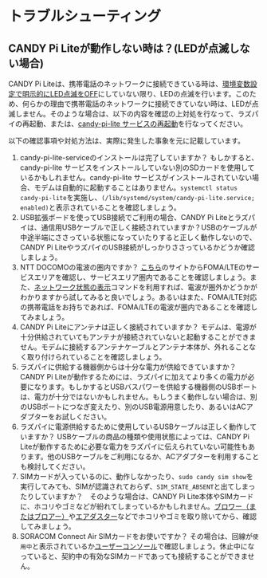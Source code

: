 # トラブルシューティング

## CANDY Pi Liteが動作しない時は？(LEDが点滅しない場合)

CANDY Pi Liteは、携帯電話のネットワークに接続できている時は、[環境変数設定で明示的にLED点滅をOFF](/configuration/env.md)にしていない限り、LEDの点滅を行います。このため、何らかの理由で携帯電話のネットワークに接続できていない時は、LEDが点滅しません。そのような場合は、以下の内容を確認の上対処を行なって、ラズパイの再起動、または、[candy-pi-lite サービスの再起動](/service/restart.md)を行なってください。

以下の確認事項や対処方法は、実際に発生した事象を元に記載しています。

1. candy-pi-lite-serviceのインストールは完了していますか？ もしかすると、candy-pi-lite サービスをインストールしていない別のSDカードを使用しているかもしれません。candy-pi-lite サービスがインストールされていない場合、モデムは自動的に起動することはありません。`systemctl status candy-pi-lite`を実施し、`(/lib/systemd/system/candy-pi-lite.service; enabled)`と表示されていることを確認しましょう。
1. USB拡張ボードを使ってUSB接続でご利用の場合、CANDY Pi Liteとラズパイは、通信用USBケーブルで正しく接続されていますか？USBのケーブルが中途半端にささっている状態になっていたりすると正しく動作しないので、CANDY Pi LiteやラズパイのUSB接続がしっかりささっているかどうか確認しましょう。
1. NTT DOCOMOの電波の圏内ですか？ [こちら](https://www.nttdocomo.co.jp/support/area/)のサイトからFOMA/LTEのサービスエリアを確認し、サービスエリア圏内であることを確認しましょう。また、[ネットワーク状態の表示](ネットワーク状態の表示.md)コマンドを利用すれば、電波が圏外かどうかがわかりますから試してみると良いでしょう。あるいはまた、FOMA/LTE対応の携帯電話をお持ちであれば、FOMA/LTEの電波が圏内であることを確認してみましょう。
1. CANDY Pi Liteにアンテナは正しく接続されていますか？ モデムは、電源が十分供給されていてもアンテナが接続されていないと起動することができません。モデムに接続するアンテナケーブルとアンテナ本体が、外れることなく取り付けられていることを確認しましょう。
1. ラズパイに供給する機器側からは十分な電力が供給できていますか？ CANDY Pi Liteが動作するためには、ラズパイに加えてより多くの電力が必要になります。もしかするとUSBバスパワーを供給する機器側のUSBポートは、電力が十分ではないかもしれません。もしうまく動作しない場合は、別のUSBポートにつなぎ変えたり、別のUSB電源用意したり、あるいはACアダプターをお試しください。
1. ラズパイに電源供給するために使用しているUSBケーブルは正しく動作していますか？ USBケーブルの商品の種類や使用状態によっては、CANDY Pi Liteが動作するために必要な電力をラズパイに伝えられていない可能性もあります。他のUSBケーブルをご利用になるか、ACアダプターを利用することも検討してください。
1. SIMカードが入っているのに、動作しなかったり、`sudo candy sim show`を実行してみても、SIMが認識されておらず、`SIM_STATE_ABSENT`と出てしまったりしていますか？　そのような場合は、CANDY Pi Lite本体やSIMカードに、ホコリやゴミなどが紛れてしまっているかもしれません。[ブロワー（またはブロアー）](https://www.amazon.co.jp/gp/search/ref=a9_asi_1?rh=i%3Aelectronics%2Cn%3A3210981%2Ck%3Aブロアー&keywords=ブロアー&ie=UTF8&qid=1474555047)や[エアダスター](https://www.amazon.co.jp/s/ref=nb_sb_noss_1?__mk_ja_JP=カタカナ&url=search-alias%3Doffice-products&field-keywords=エアダスター&rh=n%3A86731051%2Ck%3Aエアダスター)などでホコリやゴミを取り除いてから、確認してみましょう。
1. SORACOM Connect Air SIMカードをお使いですか？ その場合は、回線が`使用中`と表示されているか[ユーザーコンソール](https://console.soracom.io/)で確認しましょう。休止中になっていると、契約中の有効なSIMカードであっても接続することができません。
